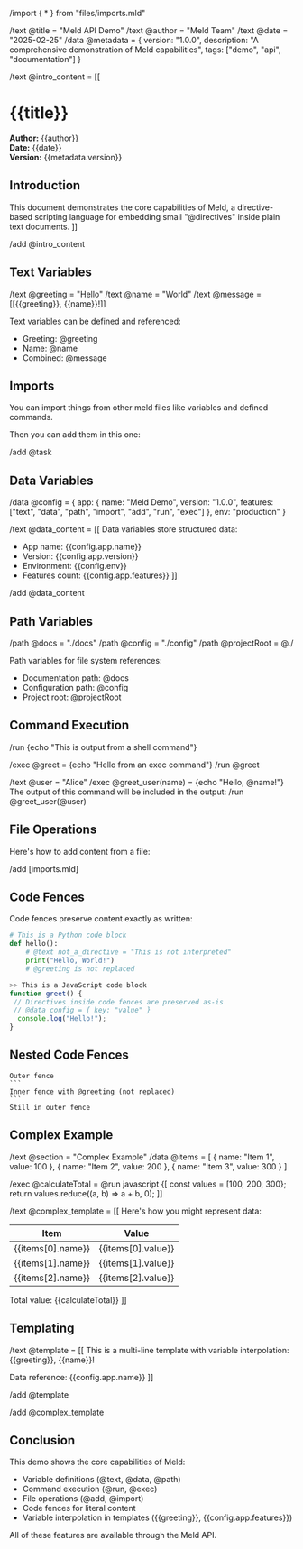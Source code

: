 /import { * } from "files/imports.mld"

/text @title = "Meld API Demo"
/text @author = "Meld Team"
/text @date = "2025-02-25"
/data @metadata = {
version: "1.0.0",
description: "A comprehensive demonstration of Meld capabilities",
tags: ["demo", "api", "documentation"]
}

/text @intro_content = [[
# {{title}}

**Author:** {{author}}  
**Date:** {{date}}  
**Version:** {{metadata.version}}

## Introduction

This document demonstrates the core capabilities of Meld, a directive-based scripting language for embedding small "@directives" inside plain text documents.
]]

/add @intro_content

## Text Variables

/text @greeting = "Hello"
/text @name = "World"
/text @message = [[{{greeting}}, {{name}}!]]

Text variables can be defined and referenced:
- Greeting: @greeting
- Name: @name
- Combined: @message

## Imports 

You can import things from other meld files like variables and defined commands.

Then you can add them in this one: 

/add @task

## Data Variables

/data @config = {
app: {
name: "Meld Demo",
version: "1.0.0",
features: ["text", "data", "path", "import", "add", "run", "exec"]
  },
env: "production"
}

/text @data_content = [[
Data variables store structured data:
- App name: {{config.app.name}}
- Version: {{config.app.version}}
- Environment: {{config.env}}
- Features count: {{config.app.features}}
]]

/add @data_content

## Path Variables

/path @docs = "./docs"
/path @config = "./config"
/path @projectRoot = @./

Path variables for file system references:
- Documentation path: @docs
- Configuration path: @config
- Project root: @projectRoot

## Command Execution

/run {echo "This is output from a shell command"}

/exec @greet = {echo "Hello from an exec command"}
/run @greet

/text @user = "Alice"
/exec @greet_user(name) = {echo "Hello, @name!"}
The output of this command will be included in the output:
/run @greet_user(@user)

## File Operations

Here's how to add content from a file:

/add [imports.mld]

## Code Fences

Code fences preserve content exactly as written:

```python
# This is a Python code block
def hello():
    # @text not_a_directive = "This is not interpreted"
    print("Hello, World!")
    # @greeting is not replaced
```

```javascript
>> This is a JavaScript code block
function greet() {
 // Directives inside code fences are preserved as-is
 // @data config = { key: "value" }
  console.log("Hello!");
}
```

## Nested Code Fences

````
Outer fence
```
Inner fence with @greeting (not replaced)
```
Still in outer fence
````

## Complex Example

/text @section = "Complex Example"
/data @items = [
  { name: "Item 1", value: 100 },
  { name: "Item 2", value: 200 },
  { name: "Item 3", value: 300 }
]

/exec @calculateTotal = @run javascript {[
const values = [100, 200, 300};
return values.reduce((a, b) => a + b, 0);
]]

/text @complex_template = [[
Here's how you might represent data:

| Item | Value |
|------|-------|
| {{items[0].name}} | {{items[0].value}} |
| {{items[1].name}} | {{items[1].value}} |
| {{items[2].name}} | {{items[2].value}} |

Total value: {{calculateTotal}}
]]

## Templating

/text @template = [[
This is a multi-line
template with variable
interpolation: {{greeting}}, {{name}}!

Data reference: {{config.app.name}}
]]

/add @template

/add @complex_template

## Conclusion

This demo shows the core capabilities of Meld:
- Variable definitions (@text, @data, @path)
- Command execution (@run, @exec)
- File operations (@add, @import)
- Code fences for literal content
- Variable interpolation in templates ({{greeting}}, {{config.app.features}})

All of these features are available through the Meld API.